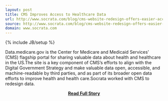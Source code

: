 ```yaml
---
layout: post
title: CMS Improves Access to Healthcare Data
url: http://www.socrata.com/blog/cms-website-redesign-offers-easier-access-to-healthcare-data/
source: http://www.socrata.com/blog/cms-website-redesign-offers-easier-access-to-healthcare-data/
domain: www.socrata.com
---
```

{% include JB/setup %}<p>Data.medicare.gov is the Center for Medicare and Medicaid Services’ (CMS) flagship portal for sharing valuable data about health and healthcare in the US.The site is a key component of CMS’s efforts to align with the Digital Government Strategy and make valuable data open, accessible, and machine-readable by third parties, and as part of its broader open data efforts to improve health and health care.Socrata worked with CMS to redesign data.</p>
<center><p><a href="http://www.socrata.com/blog/cms-website-redesign-offers-easier-access-to-healthcare-data/" style='padding:25px; font-sze:18px; font-weight: bold;'>Read Full Story</a></p></center>
